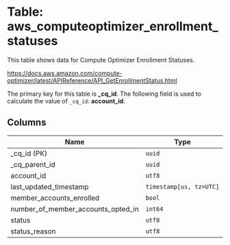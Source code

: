 # Table: aws_computeoptimizer_enrollment_statuses

This table shows data for Compute Optimizer Enrollment Statuses.

https://docs.aws.amazon.com/compute-optimizer/latest/APIReference/API_GetEnrollmentStatus.html

The primary key for this table is **_cq_id**.
The following field is used to calculate the value of `_cq_id`: **account_id**.

## Columns

| Name          | Type          |
| ------------- | ------------- |
|_cq_id (PK)|`uuid`|
|_cq_parent_id|`uuid`|
|account_id|`utf8`|
|last_updated_timestamp|`timestamp[us, tz=UTC]`|
|member_accounts_enrolled|`bool`|
|number_of_member_accounts_opted_in|`int64`|
|status|`utf8`|
|status_reason|`utf8`|